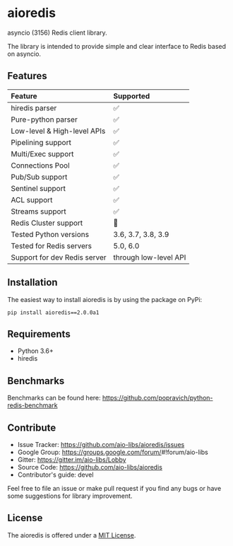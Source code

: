 # aioredis

asyncio (3156) Redis client library.

The library is intended to provide simple and clear interface to Redis
based on asyncio.

## Features

| Feature                      | Supported             |
|:-----------------------------|:----------------------|
| hiredis parser               | :white_check_mark:    |
| Pure-python parser           | :white_check_mark:    |
| Low-level & High-level APIs  | :white_check_mark:    |
| Pipelining support           | :white_check_mark:    |
| Multi/Exec support           | :white_check_mark:    |
| Connections Pool             | :white_check_mark:    |
| Pub/Sub support              | :white_check_mark:    |
| Sentinel support             | :white_check_mark:    |
| ACL support                  | :white_check_mark:    |
| Streams support              | :white_check_mark:    |
| Redis Cluster support        | :no_entry_sign:       |
| Tested Python versions       | 3.6, 3.7, 3.8, 3.9    |
| Tested for Redis servers     | 5.0, 6.0              |
| Support for dev Redis server | through low-level API |


## Installation

The easiest way to install aioredis is by using the package on PyPi:

    pip install aioredis==2.0.0a1

## Requirements

-   Python 3.6+
-   hiredis

## Benchmarks

Benchmarks can be found here:
<https://github.com/popravich/python-redis-benchmark>

## Contribute

-   Issue Tracker: <https://github.com/aio-libs/aioredis/issues>
-   Google Group: <https://groups.google.com/forum/>\#!forum/aio-libs
-   Gitter: <https://gitter.im/aio-libs/Lobby>
-   Source Code: <https://github.com/aio-libs/aioredis>
-   Contributor's guide: devel

Feel free to file an issue or make pull request if you find any bugs or
have some suggestions for library improvement.

## License

The aioredis is offered under a [MIT License](license.md).
